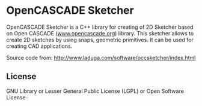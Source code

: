 OpenCASCADE Sketcher
====================

OpenCASCADE Sketcher is a C++ library for creating of 2D Sketcher based on Open CASCADE (www.opencascade.org) library. 
This sketcher allows to create 2D sketches by using snaps, geometric primitives. It can be used for creating CAD applications.

Source code from:
http://www.laduga.com/software/occsketcher/index.html

License
-------
GNU Library or Lesser General Public License (LGPL) or Open Software License
